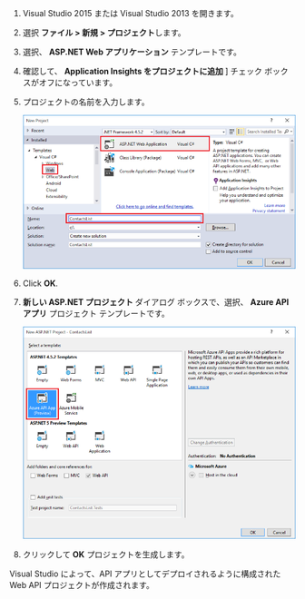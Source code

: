 1. Visual Studio 2015 または Visual Studio 2013 を開きます。

2. 選択 **ファイル > 新規 > プロジェクト**します。

3. 選択、 **ASP.NET Web アプリケーション** テンプレートです。

4. 確認して、 **Application Insights をプロジェクトに追加** ] チェック ボックスがオフになっています。

4. プロジェクトの名前を入力します。

    ![](./media/app-service-api-create/01-filenew-v3.png)

5. Click **OK**.

6.  **新しい ASP.NET プロジェクト** ダイアログ ボックスで、選択、 **Azure API アプリ** プロジェクト テンプレートです。

    ![](./media/app-service-api-create/02-api-app-template-v3.png)

7. クリックして **OK** プロジェクトを生成します。

Visual Studio によって、API アプリとしてデプロイされるように構成された Web API プロジェクトが作成されます。

